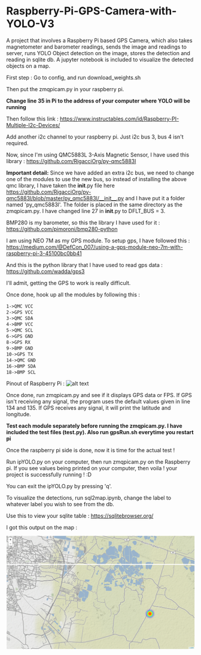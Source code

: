 # Raspberry-Pi-GPS-Camera-with-YOLO-V3
A project that involves a Raspberry Pi based GPS Camera, which also takes magnetometer and barometer readings, sends the image and readings to server, runs YOLO Object detection on the image, stores the detection and reading in sqlite db. A jupyter notebook is included to visualize the detected objects on a map. 

First step : Go to config, and run download_weights.sh

Then put the zmqpicam.py in your raspberry pi.

**Change line 35 in Pi to the address of your computer where YOLO will be running**

Then follow this link : https://www.instructables.com/id/Raspberry-PI-Multiple-I2c-Devices/

Add another i2c channel to your raspberry pi. Just i2c bus 3, bus 4 isn't required.

Now, since I'm using QMC5883L 3-Axis Magnetic Sensor, I have used this library : https://github.com/RigacciOrg/py-qmc5883l

**Important detail:**
Since we have added an extra i2c bus, we need to change one of the modules to use the new bus, so instead of installing the above
qmc library, I have taken the __init__.py file here https://github.com/RigacciOrg/py-qmc5883l/blob/master/py_qmc5883l/__init__.py
and I have put it a folder named 'py_qmc5883l'. The folder is placed in the same directory as the zmqpicam.py. I have changed line 27 
in __init__.py to DFLT_BUS = 3.

BMP280 is my barometer, so this the library I have used for it : https://github.com/pimoroni/bmp280-python

I am using NEO 7M as my GPS module.
To setup gps, I have followed this : https://medium.com/@DefCon_007/using-a-gps-module-neo-7m-with-raspberry-pi-3-45100bc0bb41

And this is the python library that I have used to read gps data : https://github.com/wadda/gps3

I'll admit, getting the GPS to work is really difficult.

Once done, hook up all the modules by following this : 
```
1->QMC VCC
2->GPS VCC
3->QMC SDA
4->BMP VCC
5->QMC SCL
6->GPS GND
8->GPS RX
9->BMP GND
10->GPS TX
14->QMC GND
16->BMP SDA
18->BMP SCL
```
Pinout of Raspberry Pi : 
![alt text](https://www.raspberrypi-spy.co.uk/wp-content/uploads/2012/06/Raspberry-Pi-GPIO-Layout-Model-B-Plus-rotated-2700x900.png)

Once done, run zmqpicam.py and see if it displays GPS data or FPS. If GPS isn't receiving any signal, the program uses the default 
values given in line 134 and 135. If GPS receives any signal, it will print the latitude and longitude.

**Test each module separately before running the zmqpicam.py. I have included the test files (<module>test.py). Also run gpsRun.sh everytime you restart pi**

Once the raspberry pi side is done, now it is time for the actual test !

Run ipYOLO.py on your computer, then run zmqpicam.py on the Raspberry pi. If you see values being printed on your computer, then voila ! 
your project is successfully running ! :D

You can exit the ipYOLO.py by pressing 'q'. 

To visualize the detections, run sql2map.ipynb, change the label to whatever label you wish to see from the db.

Use this to view your sqlite table :  https://sqlitebrowser.org/

I got this output on the map : 

![](map.png)
